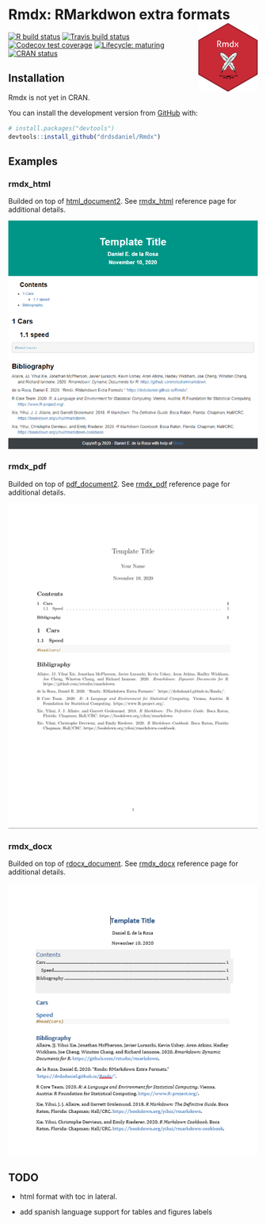 
<!-- README.md is generated from README.Rmd. Please edit that file -->

# Rmdx: RMarkdwon extra formats <img src='man/figures/logo.png' align="right" height="139" />

<!-- badges: start -->

[![R build
status](https://github.com/drdsdaniel/Rmdx/workflows/R-CMD-check/badge.svg)](https://github.com/drdsdaniel/Rmdx/actions)
[![Travis build
status](https://travis-ci.com/drdsdaniel/Rmdx.svg?branch=main)](https://travis-ci.com/drdsdaniel/Rmdx)
[![Codecov test
coverage](https://codecov.io/gh/drdsdaniel/Rmdx/branch/main/graph/badge.svg)](https://codecov.io/gh/drdsdaniel/Rmdx?branch=main)
[![Lifecycle:
maturing](https://img.shields.io/badge/lifecycle-maturing-blue.svg)](https://www.tidyverse.org/lifecycle/#maturing)
[![CRAN
status](https://www.r-pkg.org/badges/version/Rmdx)](https://CRAN.R-project.org/package=Rmdx)
<!-- badges: end -->

## Installation

Rmdx is not yet in CRAN.

<!-- You can install the released version of Rmdx from [CRAN](https://CRAN.R-project.org) with: -->

<!-- ``` r -->

<!-- install.packages("Rmdx") -->

<!-- ``` -->

You can install the development version from
[GitHub](https://github.com/) with:

``` r
# install.packages("devtools")
devtools::install_github("drdsdaniel/Rmdx")
```

## Examples

### rmdx\_html

Builded on top of
[html\_document2](https://rdrr.io/pkg/bookdown/man/html_document2.html).
See
[rmdx\_html](https://drdsdaniel.github.io/Rmdx/reference/rmdx_html.html)
reference page for additional details.

<img src='man/figures/html.png'/>

### rmdx\_pdf

Builded on top of
[pdf\_document2](https://rdrr.io/pkg/bookdown/man/html_document2.html).
See
[rmdx\_pdf](https://drdsdaniel.github.io/Rmdx/reference/rmdx_pdf.html)
reference page for additional details.

<img src='man/figures/pdf.png'/>

### rmdx\_docx

Builded on top of
[rdocx\_document](https://davidgohel.github.io/officedown/reference/rdocx_document.html).
See
[rmdx\_docx](https://drdsdaniel.github.io/Rmdx/reference/rmdx_docx.html)
reference page for additional details.

<img src='man/figures/docx.png'/>

## TODO

<!-- https://github.com/davidgohel/officedown/blob/master/R/rdocx_document.R -->

  - html format with toc in lateral.

  - add spanish language support for tables and figures labels
